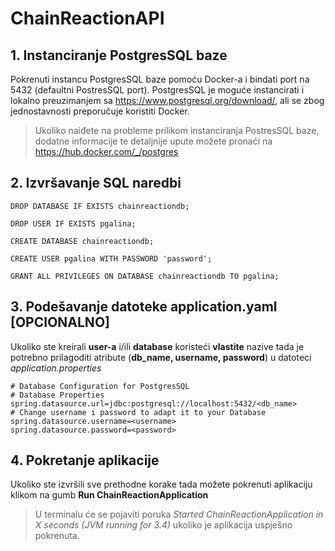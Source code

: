 # ChainReactionAPI
## 1. Instanciranje PostgresSQL baze
Pokrenuti instancu PostgresSQL baze pomoću Docker-a i bindati port na 5432 (defaultni PostresSQL port). PostgresSQL je moguće instancirati i lokalno preuzimanjem sa https://www.postgresql.org/download/, ali se zbog jednostavnosti preporučuje koristiti Docker.
> Ukoliko naiđete na probleme prilikom instanciranja PostresSQL baze, dodatne informacije te detaljnije upute možete pronaći na https://hub.docker.com/_/postgres
## 2. Izvršavanje SQL naredbi
```
DROP DATABASE IF EXISTS chainreactiondb;
```
```
DROP USER IF EXISTS pgalina;
```
```
CREATE DATABASE chainreactiondb;
```
```
CREATE USER pgalina WITH PASSWORD 'password';
```
```
GRANT ALL PRIVILEGES ON DATABASE chainreactiondb TO pgalina;
```
## 3. Podešavanje datoteke application.yaml [OPCIONALNO]
Ukoliko ste kreirali **user-a** i/ili **database** koristeći **vlastite** nazive tada je potrebno prilagoditi atribute (**db_name, username, password**) u datoteci *application.properties*
```
# Database Configuration for PostgresSQL
# Database Properties
spring.datasource.url=jdbc:postgresql://localhost:5432/<db_name>
# Change username i password to adapt it to your Database
spring.datasource.username=<username>
spring.datasource.password=<password>
```
## 4. Pokretanje aplikacije
Ukoliko ste izvršili sve prethodne korake tada možete pokrenuti aplikaciju klikom na gumb **Run ChainReactionApplication**
> U terminalu će se pojaviti poruka *Started ChainReactionApplication in X seconds (JVM running for 3.4)* ukoliko je aplikacija uspješno pokrenuta.
